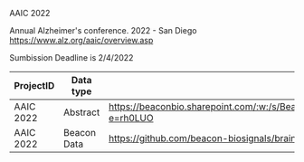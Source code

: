 AAIC 2022

Annual Alzheimer's conference.
2022 - San Diego
https://www.alz.org/aaic/overview.asp

Sumbission Deadline is 2/4/2022


|ProjectID   |Data type   |Storage location     |
|-----------|------------|---------------------|
|AAIC 2022|Abstract|https://beaconbio.sharepoint.com/:w:/s/BeaconJunkDrawer/EYX1D1QiQJ1JiZGRHagXQqEB91VLNR0vAV3OPtAvS_ha7w?e=rh0LUO|
|AAIC 2022|Beacon Data|https://github.com/beacon-biosignals/braingler/pull/337#issuecomment-1021692113|


